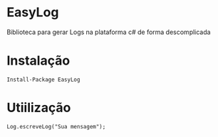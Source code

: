 # EasyLog
Biblioteca para gerar Logs na plataforma c# de forma descomplicada

# Instalação
`Install-Package EasyLog`

# Utiilização

    Log.escreveLog("Sua mensagem");
